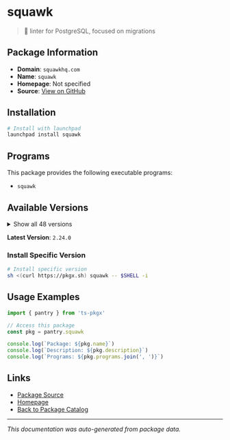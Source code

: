 # squawk

> 🐘 linter for PostgreSQL, focused on migrations

## Package Information

- **Domain**: `squawkhq.com`
- **Name**: `squawk`
- **Homepage**: Not specified
- **Source**: [View on GitHub](https://github.com/pkgxdev/pantry/tree/main/projects/squawkhq.com/package.yml)

## Installation

```bash
# Install with launchpad
launchpad install squawk
```

## Programs

This package provides the following executable programs:

- `squawk`

## Available Versions

<details>
<summary>Show all 48 versions</summary>

- `2.24.0`, `2.23.0`, `2.22.0`, `2.21.1`, `2.21.0`
- `2.20.0`, `2.19.0`, `2.18.0`, `2.17.0`, `2.16.0`
- `2.15.0`, `2.14.0`, `2.13.0`, `2.12.0`, `2.11.0`
- `2.10.0`, `2.9.0`, `2.8.0`, `2.7.0`, `2.6.0`
- `2.5.0`, `2.4.0`, `2.3.0`, `2.2.0`, `2.1.0`
- `2.0.0`, `1.6.1`, `1.6.0`, `1.5.5`, `1.5.4`
- `1.5.3`, `1.5.2`, `1.5.1`, `1.5.0`, `1.4.0`
- `1.2.0`, `1.1.2`, `1.1.1`, `1.1.0`, `1.0.0`
- `0.29.0`, `0.28.0`, `0.27.0`, `0.26.0`, `0.25.0`
- `0.24.2`, `0.24.1`, `0.24.0`

</details>

**Latest Version**: `2.24.0`

### Install Specific Version

```bash
# Install specific version
sh <(curl https://pkgx.sh) squawk -- $SHELL -i
```

## Usage Examples

```typescript
import { pantry } from 'ts-pkgx'

// Access this package
const pkg = pantry.squawk

console.log(`Package: ${pkg.name}`)
console.log(`Description: ${pkg.description}`)
console.log(`Programs: ${pkg.programs.join(', ')}`)
```

## Links

- [Package Source](https://github.com/pkgxdev/pantry/tree/main/projects/squawkhq.com/package.yml)
- [Homepage](#)
- [Back to Package Catalog](../../package-catalog.md)

---

*This documentation was auto-generated from package data.*
